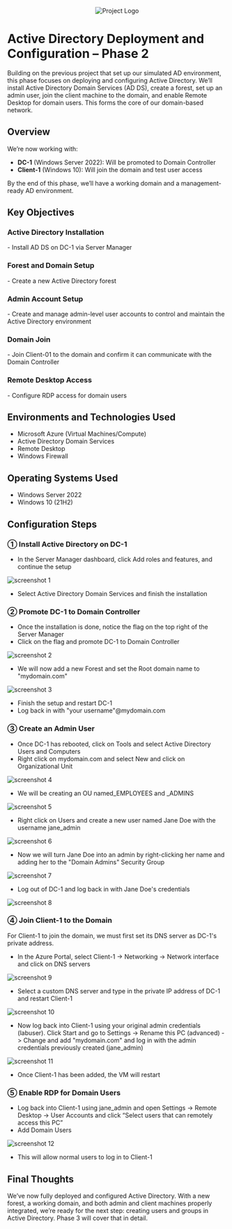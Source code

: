 <p align="center">
<img src="https://i.imgur.com/pU5A58S.png" alt="Project Logo"/>
</p>

<h1>Active Directory Deployment and Configuration – Phase 2</h1>

<p>
Building on the previous project that set up our simulated AD environment, this phase focuses on deploying and configuring Active Directory. We’ll install Active Directory Domain Services (AD DS), create a forest, set up an admin user, join the client machine to the domain, and enable Remote Desktop for domain users. This forms the core of our domain-based network.
</p>

<h2>Overview</h2>

<p>
We’re now working with:

- <strong>DC-1</strong> (Windows Server 2022): Will be promoted to Domain Controller  
- <strong>Client-1</strong> (Windows 10): Will join the domain and test user access

By the end of this phase, we’ll have a working domain and a management-ready AD environment.
</p>

<h2>Key Objectives</h2>

<h3>Active Directory Installation</h3>
- Install AD DS on DC-1 via Server Manager

<h3>Forest and Domain Setup</h3>
- Create a new Active Directory forest

<h3>Admin Account Setup</h3>
- Create and manage admin-level user accounts to control and maintain the Active Directory environment

<h3>Domain Join</h3>
- Join Client-01 to the domain and confirm it can communicate with the Domain Controller

<h3>Remote Desktop Access</h3>
- Configure RDP access for domain users

<h2>Environments and Technologies Used</h2>

- Microsoft Azure (Virtual Machines/Compute)  
- Active Directory Domain Services  
- Remote Desktop  
- Windows Firewall

<h2>Operating Systems Used</h2>

- Windows Server 2022  
- Windows 10 (21H2)

<h2>Configuration Steps</h2>

<h3>&#9312; Install Active Directory on DC-1</h3>

- In the Server Manager dashboard, click Add roles and features, and continue the setup

![screenshot 1](https://github.com/user-attachments/assets/c9d73107-6bf5-4cea-9917-a3cdb4e7be0a)

- Select Active Directory Domain Services and finish the installation 

<h3>&#9313; Promote DC-1 to Domain Controller</h3>

- Once the installation is done, notice the flag on the top right of the Server Manager
- Click on the flag and promote DC-1 to Domain Controller

![screenshot 2](https://github.com/user-attachments/assets/e961eec5-c5ec-45ad-8e1e-87a0f256098a)

- We will now add a new Forest and set the Root domain name to "mydomain.com"

![screenshot 3](https://github.com/user-attachments/assets/d913a844-abbd-4f59-ac5d-c891db61b3af)

- Finish the setup and restart DC-1
- Log back in with "your username"@mydomain.com

<h3>&#9314; Create an Admin User</h3>

- Once DC-1 has rebooted, click on Tools and select Active Directory Users and Computers
- Right click on mydomain.com and select New and click on Organizational Unit

![screenshot 4](https://github.com/user-attachments/assets/925a6fa0-03c3-41e1-b707-9bff845242c3)

- We will be creating an OU named_EMPLOYEES and _ADMINS

![screenshot 5](https://github.com/user-attachments/assets/dce76947-c0e8-4a78-95bb-c0ff6a83a2cb)

- Right click on Users and create a new user named Jane Doe with the username jane_admin

![screenshot 6](https://github.com/user-attachments/assets/21658183-7416-4206-ab05-efa0990fcbfb)

- Now we will turn Jane Doe into an admin by right-clicking her name and adding her to the "Domain Admins" Security Group

![screenshot 7](https://github.com/user-attachments/assets/36cb5e70-b71a-45fa-880b-3974360ad14b)

- Log out of DC-1 and log back in with Jane Doe's credentials

![screenshot 8](https://github.com/user-attachments/assets/bf3b2bad-d0cf-46e1-a688-ba7a48334605)

<h3>&#9315; Join Client-1 to the Domain</h3>

<p>For Client-1 to join the domain, we must first set its DNS server as DC-1's private address.</p>

- In the Azure Portal, select Client-1 -> Networking -> Network interface and click on DNS servers

![screenshot 9](https://github.com/user-attachments/assets/d57bf1de-c2b9-4a1e-834c-a1f24e8d2897)

- Select a custom DNS server and type in the private IP address of DC-1 and restart Client-1

![screenshot 10](https://github.com/user-attachments/assets/af3c5369-7c89-4842-8c18-eed9ea168dbf)

- Now log back into Client-1 using your original admin credentials (labuser). Click Start and go to Settings -> Rename this PC (advanced) -> Change and add "mydomain.com" and log in with the admin credentials previously created (jane_admin)

![screenshot 11](https://github.com/user-attachments/assets/2f9d3e20-01c4-4e4c-9dba-56edd5f58471)

- Once Client-1 has been added, the VM will restart 

<h3>&#9316; Enable RDP for Domain Users</h3>

- Log back into Client-1 using jane_admin and open Settings -> Remote Desktop -> User Accounts and click “Select users that can remotely access this PC”
- Add Domain Users

![screenshot 12](https://github.com/user-attachments/assets/612b0026-a3c9-478c-b3ee-d2191f7beb7f)

- This will allow normal users to log in to Client-1

<h2>Final Thoughts</h2>

<p>
We’ve now fully deployed and configured Active Directory. With a new forest, a working domain, and both admin and client machines properly integrated, we’re ready for the next step: creating users and groups in Active Directory. Phase 3 will cover that in detail.
</p>
